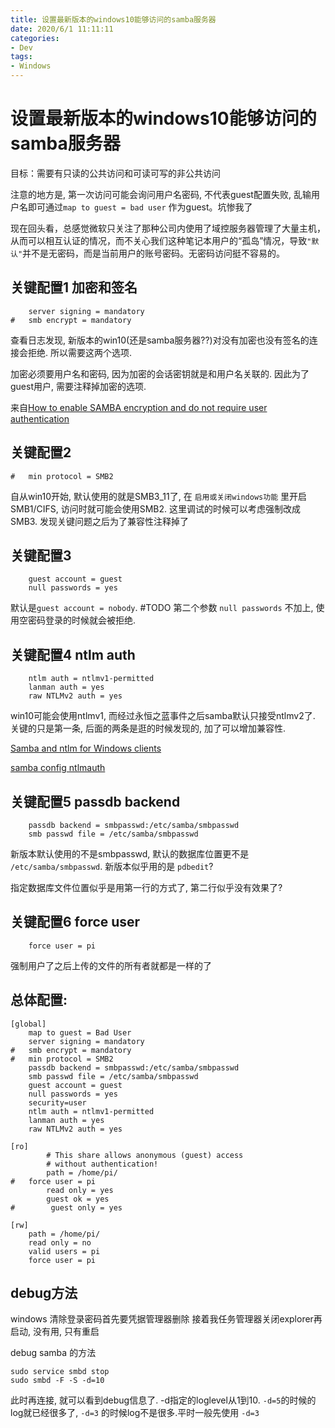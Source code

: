 ```yaml
---
title: 设置最新版本的windows10能够访问的samba服务器
date: 2020/6/1 11:11:11
categories:
- Dev
tags:
- Windows
---
```


# 设置最新版本的windows10能够访问的samba服务器

目标：需要有只读的公共访问和可读可写的非公共访问

注意的地方是, 第一次访问可能会询问用户名密码, 不代表guest配置失败, 乱输用户名即可通过`map to guest = bad user` 作为guest。坑惨我了

<!-- more -->

现在回头看，总感觉微软只关注了那种公司内使用了域控服务器管理了大量主机，从而可以相互认证的情况，而不关心我们这种笔记本用户的“孤岛”情况，导致`"默认"`并不是无密码，而是当前用户的账号密码。无密码访问挺不容易的。

## 关键配置1 加密和签名
```
	server signing = mandatory
#	smb encrypt = mandatory
```
查看日志发现, 新版本的win10(还是samba服务器??)对没有加密也没有签名的连接会拒绝. 所以需要这两个选项.

加密必须要用户名和密码, 因为加密的会话密钥就是和用户名关联的. 因此为了guest用户, 需要注释掉加密的选项.

来自[How to enable SAMBA encryption and do not require user authentication](https://serverfault.com/questions/874423/how-to-enable-samba-encryption-and-do-not-require-user-authentication)

## 关键配置2
```
#	min protocol = SMB2
```
自从win10开始, 默认使用的就是SMB3_11了, 在 `启用或关闭windows功能` 里开启SMB1/CIFS, 访问时就可能会使用SMB2. 这里调试的时候可以考虑强制改成SMB3. 发现关键问题之后为了兼容性注释掉了

## 关键配置3
```
	guest account = guest
	null passwords = yes
```
默认是`guest account = nobody`. #TODO
第二个参数 `null passwords` 不加上, 使用空密码登录的时候就会被拒绝.

## 关键配置4 ntlm auth
```
	ntlm auth = ntlmv1-permitted
	lanman auth = yes
	raw NTLMv2 auth = yes
```
win10可能会使用ntlmv1, 而经过永恒之蓝事件之后samba默认只接受ntlmv2了.
关键的只是第一条, 后面的两条是逛的时候发现的, 加了可以增加兼容性.

[Samba and ntlm for Windows clients](https://bgstack15.wordpress.com/2017/10/01/samba-and-ntlm-for-windows-clients/)

[samba config ntlmauth](https://www.samba.org/samba/docs/current/man-html/smb.conf.5.html#NTLMAUTH)

## 关键配置5 passdb backend
```
	passdb backend = smbpasswd:/etc/samba/smbpasswd
	smb passwd file = /etc/samba/smbpasswd
```
新版本默认使用的不是smbpasswd, 默认的数据库位置更不是 `/etc/samba/smbpasswd`. 新版本似乎用的是 `pdbedit`? 

指定数据库文件位置似乎是用第一行的方式了, 第二行似乎没有效果了?

## 关键配置6 force user
```
	force user = pi
```
强制用户了之后上传的文件的所有者就都是一样的了

## 总体配置:
```
[global]
    map to guest = Bad User
	server signing = mandatory
#	smb encrypt = mandatory
#	min protocol = SMB2
	passdb backend = smbpasswd:/etc/samba/smbpasswd
	smb passwd file = /etc/samba/smbpasswd
	guest account = guest
	null passwords = yes
	security=user
	ntlm auth = ntlmv1-permitted
	lanman auth = yes
	raw NTLMv2 auth = yes

[ro]
        # This share allows anonymous (guest) access
        # without authentication!
        path = /home/pi/
#	force user = pi
        read only = yes
        guest ok = yes
#        guest only = yes

[rw]
	path = /home/pi/
	read only = no
	valid users = pi
	force user = pi
```

## debug方法

windows 清除登录密码首先要凭据管理器删除
接着我任务管理器关闭explorer再启动, 没有用, 只有重启

debug samba 的方法
```
sudo service smbd stop
sudo smbd -F -S -d=10
```
此时再连接, 就可以看到debug信息了. -d指定的loglevel从1到10.
`-d=5`的时候的log就已经很多了, `-d=3` 的时候log不是很多.平时一般先使用 `-d=3`

